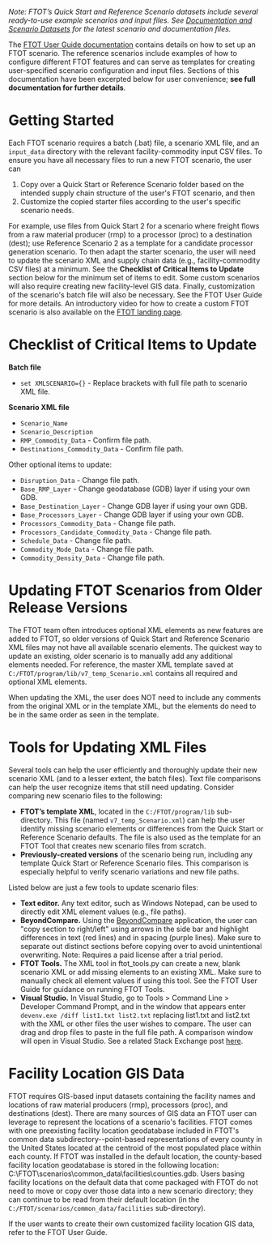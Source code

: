 _Note: FTOT’s Quick Start and Reference Scenario datasets include several ready-to-use example scenarios and input files. See [Documentation and Scenario Datasets](https://volpeusdot.github.io/FTOT-Public/data_download.html) for the latest scenario and documentation files._

The [FTOT User Guide documentation](https://volpeusdot.github.io/FTOT-Public/data_download.html) contains details on how to set up an FTOT scenario. The reference scenarios include examples of how to configure different FTOT features and can serve as templates for creating user-specified scenario configuration and input files. Sections of this documentation have been excerpted below for user convenience; **see full documentation for further details**.

# Getting Started
Each FTOT scenario requires a batch (.bat) file, a scenario XML file, and an `input_data` directory with the relevant facility-commodity input CSV files. To ensure you have all necessary files to run a new FTOT scenario, the user can
1. Copy over a Quick Start or Reference Scenario folder based on the intended supply chain structure of the user's FTOT scenario, and then
2. Customize the copied starter files according to the user's specific scenario needs.

For example, use files from Quick Start 2 for a scenario where freight flows from a raw material producer (rmp) to a processor (proc) to a destination (dest); use Reference Scenario 2 as a template for a candidate processor generation scenario. To then adapt the starter scenario, the user will need to update the scenario XML and supply chain data (e.g., facility-commodity CSV files) at a minimum. See the **Checklist of Critical Items to Update** section below for the minimum set of items to edit. Some custom scenarios will also require creating new facility-level GIS data. Finally, customization of the scenario's batch file will also be necessary. See the FTOT User Guide for more details. An introductory video for how to create a custom FTOT scenario is also available on the [FTOT landing page](https://volpeusdot.github.io/FTOT-Public/index.html#customizing-your-own-ftot-scenario).

# Checklist of Critical Items to Update
**Batch file**
* `set XMLSCENARIO={}` - Replace brackets with full file path to scenario XML file.

**Scenario XML file**
* `Scenario_Name`
* `Scenario_Description`
* `RMP_Commodity_Data` - Confirm file path.
* `Destinations_Commodity_Data` - Confirm file path.

Other optional items to update:
* `Disruption_Data` - Change file path.
* `Base_RMP_Layer` - Change geodatabase (GDB) layer if using your own GDB.
* `Base_Destination_Layer` - Change GDB layer if using your own GDB.
* `Base_Processors_Layer` - Change GDB layer if using your own GDB.
* `Processors_Commodity_Data` - Change file path.
* `Processors_Candidate_Commodity_Data` - Change file path.
* `Schedule_Data` - Change file path.
* `Commodity_Mode_Data` - Change file path.
* `Commodity_Density_Data` - Change file path.

# Updating FTOT Scenarios from Older Release Versions
The FTOT team often introduces optional XML elements as new features are added to FTOT, so older versions of Quick Start and Reference Scenario XML files may not have all available scenario elements. The quickest way to update an existing, older scenario is to manually add any additional elements needed. For reference, the master XML template saved at `C:/FTOT/program/lib/v7_temp_Scenario.xml` contains all required and optional XML elements.

When updating the XML, the user does NOT need to include any comments from the original XML or in the template XML, but the elements do need to be in the same order as seen in the template.

# Tools for Updating XML Files
Several tools can help the user efficiently and thoroughly update their new scenario XML (and to a lesser extent, the batch files). Text file comparisons can help the user recognize items that still need updating. Consider comparing new scenario files to the following:

* **FTOT’s template XML**, located in the `C:/FTOT/program/lib` sub-directory. This file (named `v7_temp_Scenario.xml`) can help the user identify missing scenario elements or differences from the Quick Start or Reference Scenario defaults. The file is also used as the template for an FTOT Tool that creates new scenario files from scratch.
* **Previously-created versions** of the scenario being run, including any template Quick Start or Reference Scenario files. This comparison is especially helpful to verify scenario variations and new file paths.

Listed below are just a few tools to update scenario files:

* **Text editor.** Any text editor, such as Windows Notepad, can be used to directly edit XML element values (e.g., file paths).
* **BeyondCompare.** Using the [BeyondCompare](https://www.scootersoftware.com/) application, the user can "copy section to right/left" using arrows in the side bar and highlight differences in text (red lines) and in spacing (purple lines). Make sure to separate out distinct sections before copying over to avoid unintentional overwriting. Note: Requires a paid license after a trial period.
* **FTOT Tools.** The XML tool in ftot_tools.py can create a new, blank scenario XML or add missing elements to an existing XML. Make sure to manually check all element values if using this tool. See the FTOT User Guide for guidance on running FTOT Tools.
* **Visual Studio.** In Visual Studio, go to Tools > Command Line > Developer Command Prompt, and in the window that appears enter `devenv.exe /diff list1.txt list2.txt` replacing list1.txt and list2.txt with the XML or other files the user wishes to compare. The user can drag and drop files to paste in the full file path. A comparison window will open in Visual Studio. See a related Stack Exchange post [here](https://stackoverflow.com/questions/13752998/compare-two-files-in-visual-studio).

# Facility Location GIS Data
FTOT requires GIS-based input datasets containing the facility names and locations of raw material producers (rmp), processors (proc), and destinations (dest). There are many sources of GIS data an FTOT user can leverage to represent the locations of a scenario's facilities. FTOT comes with one preexisting facility location geodatabase included in FTOT's common data subdirectory--point-based representations of every county in the United States located at the centroid of the most populated place within each county. If FTOT was installed in the default location, the county-based facility location geodatabase is stored in the following location: C:\FTOT\scenarios\common_data\facilities\counties.gdb. Users basing facility locations on the default data that come packaged with FTOT do not need to move or copy over those data into a new scenario directory; they can continue to be read from their default location (in the `C:/FTOT/scenarios/common_data/facilities` sub-directory).

If the user wants to create their own customized facility location GIS data, refer to the FTOT User Guide.
